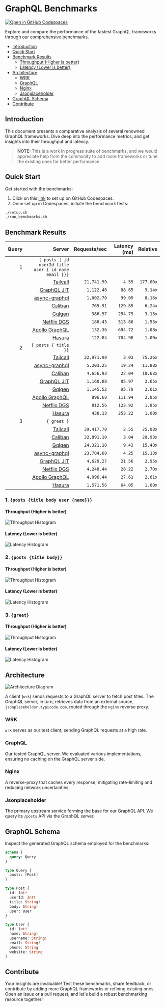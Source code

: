 # GraphQL Benchmarks <!-- omit from toc -->

[![Open in GitHub Codespaces](https://github.com/codespaces/badge.svg)](https://codespaces.new/tailcallhq/graphql-benchmarks)

Explore and compare the performance of the fastest GraphQL frameworks through our comprehensive benchmarks.

- [Introduction](#introduction)
- [Quick Start](#quick-start)
- [Benchmark Results](#benchmark-results)
  - [Throughput (Higher is better)](#throughput-higher-is-better)
  - [Latency (Lower is better)](#latency-lower-is-better)
- [Architecture](#architecture)
  - [WRK](#wrk)
  - [GraphQL](#graphql)
  - [Nginx](#nginx)
  - [Jsonplaceholder](#jsonplaceholder)
- [GraphQL Schema](#graphql-schema)
- [Contribute](#contribute)

[Tailcall]: https://github.com/tailcallhq/tailcall
[Gqlgen]: https://github.com/99designs/gqlgen
[Apollo GraphQL]: https://github.com/apollographql/apollo-server
[Netflix DGS]: https://github.com/netflix/dgs-framework
[Caliban]: https://github.com/ghostdogpr/caliban
[async-graphql]: https://github.com/async-graphql/async-graphql
[Hasura]: https://github.com/hasura/graphql-engine
[GraphQL JIT]: https://github.com/zalando-incubator/graphql-jit

## Introduction

This document presents a comparative analysis of several renowned GraphQL frameworks. Dive deep into the performance metrics, and get insights into their throughput and latency.

> **NOTE:** This is a work in progress suite of benchmarks, and we would appreciate help from the community to add more frameworks or tune the existing ones for better performance.

## Quick Start

Get started with the benchmarks:

1. Click on this [link](https://codespaces.new/tailcallhq/graphql-benchmarks) to set up on GitHub Codespaces.
2. Once set up in Codespaces, initiate the benchmark tests:

```bash
./setup.sh
./run_benchmarks.sh
```

## Benchmark Results

<!-- PERFORMANCE_RESULTS_START -->

| Query | Server | Requests/sec | Latency (ms) | Relative |
|-------:|--------:|--------------:|--------------:|---------:|
| 1 | `{ posts { id userId title user { id name email }}}` |
|| [Tailcall] | `21,741.90` | `4.59` | `177.00x` |
|| [GraphQL JIT] | `1,122.48` | `88.65` | `9.14x` |
|| [async-graphql] | `1,002.70` | `99.09` | `8.16x` |
|| [Caliban] | `765.91` | `129.89` | `6.24x` |
|| [Gqlgen] | `386.97` | `254.79` | `3.15x` |
|| [Netflix DGS] | `188.43` | `513.80` | `1.53x` |
|| [Apollo GraphQL] | `132.36` | `694.72` | `1.08x` |
|| [Hasura] | `122.84` | `704.98` | `1.00x` |
| 2 | `{ posts { title }}` |
|| [Tailcall] | `32,971.90` | `3.03` | `75.26x` |
|| [async-graphql] | `5,203.25` | `19.24` | `11.88x` |
|| [Caliban] | `4,656.93` | `22.04` | `10.63x` |
|| [GraphQL JIT] | `1,160.88` | `85.97` | `2.65x` |
|| [Gqlgen] | `1,145.52` | `95.79` | `2.61x` |
|| [Apollo GraphQL] | `896.68` | `111.94` | `2.05x` |
|| [Netflix DGS] | `812.56` | `123.92` | `1.85x` |
|| [Hasura] | `438.13` | `253.22` | `1.00x` |
| 3 | `{ greet }` |
|| [Tailcall] | `39,417.70` | `2.55` | `25.08x` |
|| [Caliban] | `32,891.10` | `3.04` | `20.93x` |
|| [Gqlgen] | `24,321.10` | `9.43` | `15.48x` |
|| [async-graphql] | `23,784.60` | `4.25` | `15.13x` |
|| [GraphQL JIT] | `4,629.27` | `21.56` | `2.95x` |
|| [Netflix DGS] | `4,248.44` | `28.22` | `2.70x` |
|| [Apollo GraphQL] | `4,096.44` | `27.61` | `2.61x` |
|| [Hasura] | `1,571.56` | `64.05` | `1.00x` |

<!-- PERFORMANCE_RESULTS_END -->



### 1. `{posts {title body user {name}}}`
#### Throughput (Higher is better)

![Throughput Histogram](assets/req_sec_histogram1.png)

#### Latency (Lower is better)

![Latency Histogram](assets/latency_histogram1.png)

### 2. `{posts {title body}}`
#### Throughput (Higher is better)

![Throughput Histogram](assets/req_sec_histogram2.png)

#### Latency (Lower is better)

![Latency Histogram](assets/latency_histogram2.png)

### 3. `{greet}`
#### Throughput (Higher is better)

![Throughput Histogram](assets/req_sec_histogram3.png)

#### Latency (Lower is better)

![Latency Histogram](assets/latency_histogram3.png)

## Architecture

![Architecture Diagram](assets/architecture.png)

A client (`wrk`) sends requests to a GraphQL server to fetch post titles. The GraphQL server, in turn, retrieves data from an external source, `jsonplaceholder.typicode.com`, routed through the `nginx` reverse proxy.

### WRK

`wrk` serves as our test client, sending GraphQL requests at a high rate.

### GraphQL

Our tested GraphQL server. We evaluated various implementations, ensuring no caching on the GraphQL server side.

### Nginx

A reverse-proxy that caches every response, mitigating rate-limiting and reducing network uncertainties.

### Jsonplaceholder

The primary upstream service forming the base for our GraphQL API. We query its `/posts` API via the GraphQL server.

## GraphQL Schema

Inspect the generated GraphQL schema employed for the benchmarks:

```graphql
schema {
  query: Query
}

type Query {
  posts: [Post]
}

type Post {
  id: Int!
  userId: Int!
  title: String!
  body: String!
  user: User
}

type User {
  id: Int!
  name: String!
  username: String!
  email: String!
  phone: String
  website: String
}
```

## Contribute

Your insights are invaluable! Test these benchmarks, share feedback, or contribute by adding more GraphQL frameworks or refining existing ones. Open an issue or a pull request, and let's build a robust benchmarking resource together!
